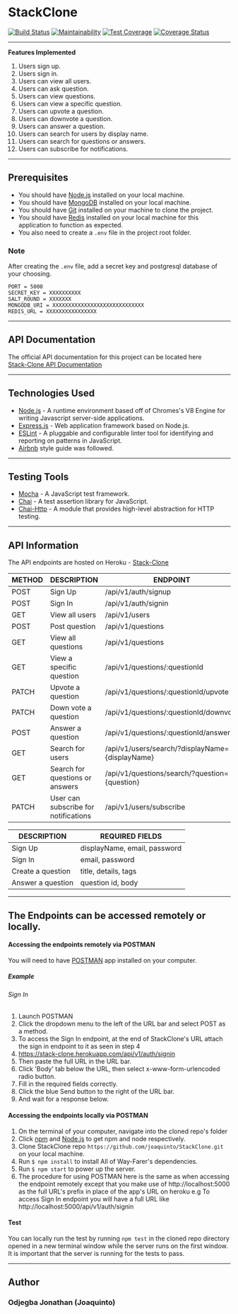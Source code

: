 # StackClone
[![Build Status](https://travis-ci.org/joaquinto/StackClone.svg?branch=develop)](https://travis-ci.org/joaquinto/StackClone)  [![Maintainability](https://api.codeclimate.com/v1/badges/5ac621725750ea8b9f24/maintainability)](https://codeclimate.com/github/joaquinto/StackClone/maintainability)  [![Test Coverage](https://api.codeclimate.com/v1/badges/5ac621725750ea8b9f24/test_coverage)](https://codeclimate.com/github/joaquinto/StackClone/test_coverage) [![Coverage Status](https://coveralls.io/repos/github/joaquinto/StackClone/badge.svg?branch=develop)](https://coveralls.io/github/joaquinto/StackClone?branch=develop)


___

**Features Implemented**
1. Users sign up.
2. Users sign in.
3. Users can view all users.
4. Users can ask question.
5. Users can view questions.
6. Users can view a specific question.
7. Users can upvote a question.
8. Users can downvote a question.
9. Users can answer a question.
10. Users can search for users by display name.
11. Users can search for questions or answers.
12. Users can subscribe for notifications.

___

## Prerequisites

* You should have [Node.js](https://nodejs.org/en/) installed on your local machine.
* You should have [MongoDB](https://www.mongodb.com/download-center/enterprise) installed on your local machine.
* You should have [Git](https://git-scm.com/downloads) installed on your machine to clone the project.
* You should have [Redis](https://redis.io/download) installed on your local machine for this application to function as expected.
* You also need to create a `.env` file in the project root folder.

### Note
After creating the `.env` file, add a secret key and postgresql database of your choosing.

```
PORT = 5000
SECRET_KEY = XXXXXXXXXX
SALT_ROUND = XXXXXXX
MONGODB_URI = XXXXXXXXXXXXXXXXXXXXXXXXXXXXX
REDIS_URL = XXXXXXXXXXXXXXXX
```
___

## API Documentation

The official API documentation for this project can be located here  
[Stack-Clone API Documentation](https://stack-clone.herokuapp.com/api-docs)
___


## Technologies Used
* [Node.js](https://nodejs.org/en/) - A runtime environment based off of Chromes's V8 Engine for writing Javascript server-side applications.
* [Express.js](https://expressjs.com/) - Web application framework based on Node.js.
* [ESLint](https://eslint.org/) - A pluggable and configurable linter tool for identifying and reporting on patterns in JavaScript.
* [Airbnb](https://www.npmjs.com/package/eslint-config-airbnb) style guide was followed.

___


## Testing Tools
* [Mocha](https://mochajs.org/) - A JavaScript test framework.
* [Chai](https://www.chaijs.com/) - A test assertion library for JavaScript.
* [Chai-Http](https://www.npmjs.com/package/chai-http) - A module that provides high-level abstraction for HTTP testing.

___


## API Information
The API endpoints are hosted on Heroku - [Stack-Clone](https://stack-clone.herokuapp.com/)

|METHOD  |DESCRIPTION                        |ENDPOINT                                  |
|------- |-----------------------------------|------------------------------------------|
|POST    |Sign Up                            |/api/v1/auth/signup                        |
|POST    |Sign In                            |/api/v1/auth/signin                        |
|GET    |View all users          |/api/v1/users                         |
|POST   | Post question           | /api/v1/questions  |
|GET   | View all questions           | /api/v1/questions  |
|GET   | View a specific question           | /api/v1/questions/:questionId  |
|PATCH    | Upvote a question        | /api/v1/questions/:questionId/upvote  |
|PATCH    | Down vote a question               | /api/v1/questions/:questionId/downvote   |
|POST   | Answer a question                    | /api/v1/questions/:questionId/answers   |
|GET    | Search for users        | /api/v1/users/search/?displayName={displayName}      |
|GET    | Search for questions or answers   | /api/v1/questions/search/?question={question}  |
|PATCH  | User can subscribe for notifications  | /api/v1/users/subscribe   |

|DESCRIPTION         |REQUIRED FIELDS                                                    |                 
|--------------------|-------------------------------------------------------------------|
|Sign Up             |displayName, email, password                              |
|Sign In             |email, password                                                    |
|Create a question| title, details, tags   |
|Answer a question | question id, body   |

___
## The Endpoints can be accessed remotely or locally.

#### Accessing the endpoints remotely via POSTMAN
You will need to have [POSTMAN](https://www.getpostman.com/downloads/) app installed on your computer.

##### Example
###### Sign In
1. Launch POSTMAN
2. Click the dropdown menu to the left of the URL bar and select POST as a method.
3. To access the Sign In endpoint, at the end of StackClone's URL attach the sign in endpoint to it as seen in step 4
4. https://stack-clone.herokuapp.com/api/v1/auth/signin
5. Then paste the full URL in the URL bar.
6. Click 'Body' tab below the URL, then select x-www-form-urlencoded radio button.
7. Fill in the required fields correctly.
8. Click the blue Send button to the right of the URL bar.
9. And wait for a response below.


#### Accessing the endpoints locally via POSTMAN

1. On the terminal of your computer, navigate into the cloned repo's folder
2. Click [npm](https://www.npmjs.com/get-npm) and [Node.js](https://nodejs.org/en/) to get npm and node respectively.
3. Clone StackClone repo `https://github.com/joaquinto/StackClone.git` on your local machine.
4. Run `$ npm install` to install All of Way-Farer's dependencies.
5. Run `$ npm start` to power up the server.
6. The procedure for using POSTMAN here is the same as when accessing the endpoint remotely except that you make use of http://localhost:5000 as the full URL's prefix in place of the app's URL on heroku
e.g To access Sign In endpoint you will have a full URL like http://localhost:5000/api/v1/auth/signin

#### Test
You can locally run the test by running `npm test` in the cloned repo directory opened in a new terminal window while the server runs on the first window. It is important that the server is running for the tests to pass.

___

## Author
### Odjegba Jonathan (Joaquinto)
